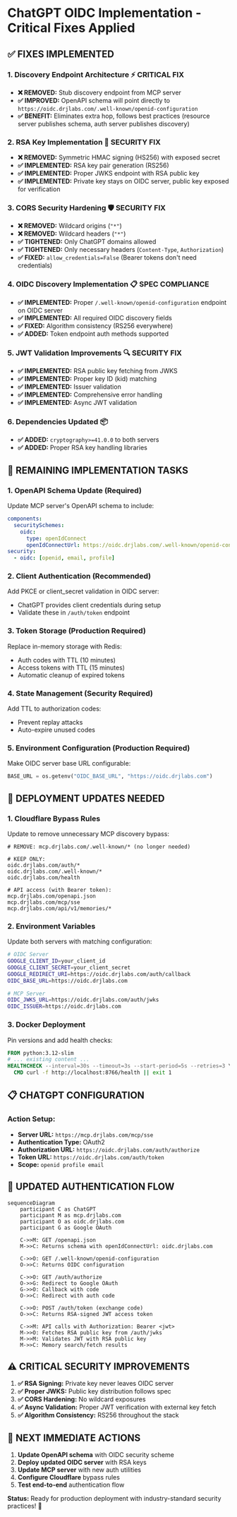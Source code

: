 # ChatGPT OIDC Implementation - Critical Fixes Applied

## ✅ **FIXES IMPLEMENTED**

### 1. **Discovery Endpoint Architecture** ⚡ **CRITICAL FIX**
- **❌ REMOVED:** Stub discovery endpoint from MCP server
- **✅ IMPROVED:** OpenAPI schema will point directly to `https://oidc.drjlabs.com/.well-known/openid-configuration`
- **✅ BENEFIT:** Eliminates extra hop, follows best practices (resource server publishes schema, auth server publishes discovery)

### 2. **RSA Key Implementation** 🔐 **SECURITY FIX**
- **❌ REMOVED:** Symmetric HMAC signing (HS256) with exposed secret
- **✅ IMPLEMENTED:** RSA key pair generation (RS256)
- **✅ IMPLEMENTED:** Proper JWKS endpoint with RSA public key
- **✅ IMPLEMENTED:** Private key stays on OIDC server, public key exposed for verification

### 3. **CORS Security Hardening** 🛡️ **SECURITY FIX**
- **❌ REMOVED:** Wildcard origins (`"*"`)
- **❌ REMOVED:** Wildcard headers (`"*"`)
- **✅ TIGHTENED:** Only ChatGPT domains allowed
- **✅ TIGHTENED:** Only necessary headers (`Content-Type`, `Authorization`)
- **✅ FIXED:** `allow_credentials=False` (Bearer tokens don't need credentials)

### 4. **OIDC Discovery Implementation** 📋 **SPEC COMPLIANCE**
- **✅ IMPLEMENTED:** Proper `/.well-known/openid-configuration` endpoint on OIDC server
- **✅ IMPLEMENTED:** All required OIDC discovery fields
- **✅ FIXED:** Algorithm consistency (RS256 everywhere)
- **✅ ADDED:** Token endpoint auth methods supported

### 5. **JWT Validation Improvements** 🔍 **SECURITY FIX**
- **✅ IMPLEMENTED:** RSA public key fetching from JWKS
- **✅ IMPLEMENTED:** Proper key ID (kid) matching
- **✅ IMPLEMENTED:** Issuer validation
- **✅ IMPLEMENTED:** Comprehensive error handling
- **✅ IMPLEMENTED:** Async JWT validation

### 6. **Dependencies Updated** 📦
- **✅ ADDED:** `cryptography>=41.0.0` to both servers
- **✅ ADDED:** Proper RSA key handling libraries

## 🔧 **REMAINING IMPLEMENTATION TASKS**

### 1. **OpenAPI Schema Update** (Required)
Update MCP server's OpenAPI schema to include:
```yaml
components:
  securitySchemes:
    oidc:
      type: openIdConnect
      openIdConnectUrl: https://oidc.drjlabs.com/.well-known/openid-configuration
security:
  - oidc: [openid, email, profile]
```

### 2. **Client Authentication** (Recommended)
Add PKCE or client_secret validation in OIDC server:
- ChatGPT provides client credentials during setup
- Validate these in `/auth/token` endpoint

### 3. **Token Storage** (Production Required)
Replace in-memory storage with Redis:
- Auth codes with TTL (10 minutes)
- Access tokens with TTL (15 minutes)
- Automatic cleanup of expired tokens

### 4. **State Management** (Security Required)
Add TTL to authorization codes:
- Prevent replay attacks
- Auto-expire unused codes

### 5. **Environment Configuration** (Production Required)
Make OIDC server base URL configurable:
```python
BASE_URL = os.getenv("OIDC_BASE_URL", "https://oidc.drjlabs.com")
```

## 🚀 **DEPLOYMENT UPDATES NEEDED**

### 1. **Cloudflare Bypass Rules**
Update to remove unnecessary MCP discovery bypass:
```
# REMOVE: mcp.drjlabs.com/.well-known/* (no longer needed)

# KEEP ONLY:
oidc.drjlabs.com/auth/*
oidc.drjlabs.com/.well-known/*
oidc.drjlabs.com/health

# API access (with Bearer token):
mcp.drjlabs.com/openapi.json
mcp.drjlabs.com/mcp/sse
mcp.drjlabs.com/api/v1/memories/*
```

### 2. **Environment Variables**
Update both servers with matching configuration:
```bash
# OIDC Server
GOOGLE_CLIENT_ID=your_client_id
GOOGLE_CLIENT_SECRET=your_client_secret
GOOGLE_REDIRECT_URI=https://oidc.drjlabs.com/auth/callback
OIDC_BASE_URL=https://oidc.drjlabs.com

# MCP Server
OIDC_JWKS_URL=https://oidc.drjlabs.com/auth/jwks
OIDC_ISSUER=https://oidc.drjlabs.com
```

### 3. **Docker Deployment**
Pin versions and add health checks:
```dockerfile
FROM python:3.12-slim
# ... existing content ...
HEALTHCHECK --interval=30s --timeout=3s --start-period=5s --retries=3 \
  CMD curl -f http://localhost:8766/health || exit 1
```

## 📋 **CHATGPT CONFIGURATION**

### Action Setup:
- **Server URL:** `https://mcp.drjlabs.com/mcp/sse`
- **Authentication Type:** OAuth2
- **Authorization URL:** `https://oidc.drjlabs.com/auth/authorize`
- **Token URL:** `https://oidc.drjlabs.com/auth/token`
- **Scope:** `openid profile email`

## 🔄 **UPDATED AUTHENTICATION FLOW**

```mermaid
sequenceDiagram
    participant C as ChatGPT
    participant M as mcp.drjlabs.com
    participant O as oidc.drjlabs.com
    participant G as Google OAuth

    C->>M: GET /openapi.json
    M->>C: Returns schema with openIdConnectUrl: oidc.drjlabs.com

    C->>O: GET /.well-known/openid-configuration
    O->>C: Returns OIDC configuration

    C->>O: GET /auth/authorize
    O->>G: Redirect to Google OAuth
    G->>O: Callback with code
    O->>C: Redirect with auth code

    C->>O: POST /auth/token (exchange code)
    O->>C: Returns RSA-signed JWT access token

    C->>M: API calls with Authorization: Bearer <jwt>
    M->>O: Fetches RSA public key from /auth/jwks
    M->>M: Validates JWT with RSA public key
    M->>C: Memory search/fetch results
```

## ⚠️ **CRITICAL SECURITY IMPROVEMENTS**

1. **✅ RSA Signing:** Private key never leaves OIDC server
2. **✅ Proper JWKS:** Public key distribution follows spec
3. **✅ CORS Hardening:** No wildcard exposures
4. **✅ Async Validation:** Proper JWT verification with external key fetch
5. **✅ Algorithm Consistency:** RS256 throughout the stack

## 🎯 **NEXT IMMEDIATE ACTIONS**

1. **Update OpenAPI schema** with OIDC security scheme
2. **Deploy updated OIDC server** with RSA keys
3. **Update MCP server** with new auth utilities
4. **Configure Cloudflare** bypass rules
5. **Test end-to-end** authentication flow

**Status:** Ready for production deployment with industry-standard security practices! 🚀
